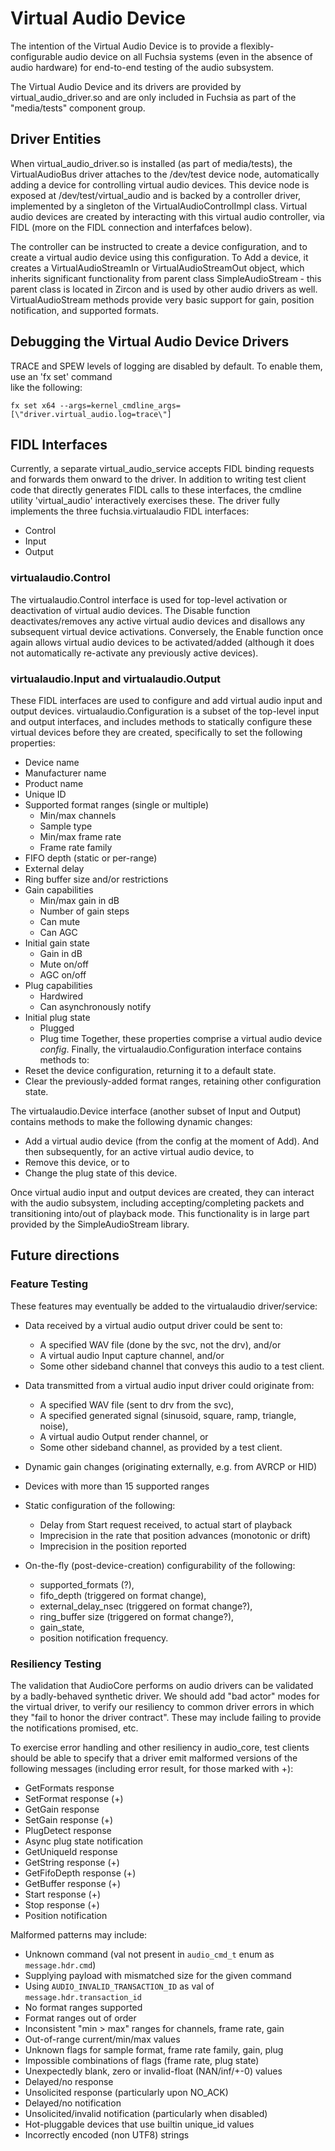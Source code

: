 # Virtual Audio Device

The intention of the Virtual Audio Device is to provide a flexibly-configurable audio device on all
Fuchsia systems (even in the absence of audio hardware) for end-to-end testing of the audio
subsystem.

The Virtual Audio Device and its drivers are provided by virtual_audio_driver.so and are only
included in Fuchsia as part of the "media/tests" component group.

## Driver Entities

When virtual_audio_driver.so is installed (as part of media/tests), the VirtualAudioBus driver
attaches to the /dev/test device node, automatically adding a device for controlling virtual audio
devices. This device node is exposed at /dev/test/virtual_audio and is backed by a controller
driver, implemented by a singleton of the VirtualAudioControlImpl class. Virtual audio devices are
created by interacting with this virtual audio controller, via FIDL (more on the FIDL connection and
interfafces below).

The controller can be instructed to create a device configuration, and to create a virtual audio
device using this configuration. To Add a device, it creates a VirtualAudioStreamIn or
VirtualAudioStreamOut object, which inherits significant functionality from parent class
SimpleAudioStream - this parent class is located in Zircon and is used by other audio drivers as
well. VirtualAudioStream methods provide very basic support for gain, position notification, and
supported formats.

## Debugging the Virtual Audio Device Drivers

TRACE and SPEW levels of logging are disabled by default. To enable them, use an 'fx set' command\
like the following:

    fx set x64 --args=kernel_cmdline_args=[\"driver.virtual_audio.log=trace\"]

## FIDL Interfaces

Currently, a separate virtual_audio_service accepts FIDL binding requests and forwards them onward
to the driver. In addition to writing test client code that directly generates FIDL calls to these
interfaces, the cmdline utility 'virtual_audio' interactively exercises these. The driver fully
implements the three fuchsia.virtualaudio FIDL interfaces:
* Control
* Input
* Output

### virtualaudio.Control

The virtualaudio.Control interface is used for top-level activation or deactivation of virtual audio
devices. The Disable function deactivates/removes any active virtual audio devices and disallows any
subsequent virtual device activations. Conversely, the Enable function once again allows virtual
audio devices to be activated/added (although it does not automatically re-activate any previously
active devices).

### virtualaudio.Input and virtualaudio.Output

These FIDL interfaces are used to configure and add virtual audio input and output devices.
virtualaudio.Configuration is a subset of the top-level input and output interfaces, and includes
methods to statically configure these virtual devices before they are created, specifically to set
the following properties:
* Device name
* Manufacturer name
* Product name
* Unique ID
* Supported format ranges (single or multiple)
  - Min/max channels
  - Sample type
  - Min/max frame rate
  - Frame rate family
* FIFO depth (static or per-range)
* External delay
* Ring buffer size and/or restrictions
* Gain capabilities
  - Min/max gain in dB
  - Number of gain steps
  - Can mute
  - Can AGC
* Initial gain state
  - Gain in dB
  - Mute on/off
  - AGC on/off
* Plug capabilities
  - Hardwired
  - Can asynchronously notify
* Initial plug state
  - Plugged
  - Plug time
Together, these properties comprise a virtual audio device _config_. Finally, the
virtualaudio.Configuration interface contains methods to:
* Reset the device configuration, returning it to a default state.
* Clear the previously-added format ranges, retaining other configuration state.

The virtualaudio.Device interface (another subset of Input and Output) contains methods to make the
following dynamic changes:
* Add a virtual audio device (from the config at the moment of Add).
And then subsequently, for an active virtual audio device, to
* Remove this device, or to
* Change the plug state of this device.

Once virtual audio input and output devices are created, they can interact with the audio subsystem,
including accepting/completing packets and transitioning into/out of playback mode. This
functionality is in large part provided by the SimpleAudioStream library.

## Future directions

### Feature Testing

These features may eventually be added to the virtualaudio driver/service:
* Data received by a virtual audio output driver could be sent to:
  - A specified WAV file (done by the svc, not the drv), and/or
  - A virtual audio Input capture channel, and/or
  - Some other sideband channel that conveys this audio to a test client.
* Data transmitted from a virtual audio input driver could originate from:
  - A specified WAV file (sent to drv from the svc),
  - A specified generated signal (sinusoid, square, ramp, triangle, noise),
  - A virtual audio Output render channel, or
  - Some other sideband channel, as provided by a test client.
* Dynamic gain changes (originating externally, e.g. from AVRCP or HID)
* Devices with more than 15 supported ranges

* Static configuration of the following:
  - Delay from Start request received, to actual start of playback
  - Imprecision in the rate that position advances (monotonic or drift)
  - Imprecision in the position reported

* On-the-fly (post-device-creation) configurability of the following:
  - supported_formats (?),
  - fifo_depth (triggered on format change),
  - external_delay_nsec (triggered on format change?),
  - ring_buffer size (triggered on format change?),
  - gain_state,
  - position notification frequency.

### Resiliency Testing

The validation that AudioCore performs on audio drivers can be validated by a badly-behaved
synthetic driver. We should add "bad actor" modes for the virtual driver, to verify our resiliency
to common driver errors in which they "fail to honor the driver contract". These may include failing
to provide the notifications promised, etc.

To exercise error handling and other resiliency in audio_core, test clients should be able to
specify that a driver emit malformed versions of the following messages (including error result, for
those marked with +):
* GetFormats response
* SetFormat response (+)
* GetGain response
* SetGain response (+)
* PlugDetect response
* Async plug state notification
* GetUniqueId response
* GetString response (+)
* GetFifoDepth response (+)
* GetBuffer response (+)
* Start response (+)
* Stop response (+)
* Position notification

Malformed patterns may include:
* Unknown command (val not present in `audio_cmd_t` enum as `message.hdr.cmd`)
* Supplying payload with mismatched size for the given command
* Using `AUDIO_INVALID_TRANSACTION_ID` as val of `message.hdr.transaction_id`
* No format ranges supported
* Format ranges out of order
* Inconsistent "min > max" ranges for channels, frame rate, gain
* Out-of-range current/min/max values
* Unknown flags for sample format, frame rate family, gain, plug
* Impossible combinations of flags (frame rate, plug state)
* Unexpectedly blank, zero or invalid-float (NAN/inf/+-0) values
* Delayed/no response
* Unsolicited response (particularly upon NO_ACK)
* Delayed/no notification
* Unsolicited/invalid notification (particularly when disabled)
* Hot-pluggable devices that use builtin unique_id values
* Incorrectly encoded (non UTF8) strings
